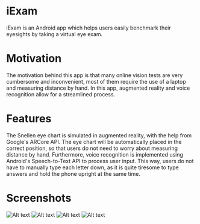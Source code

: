 # iExam
iExam is an Android app which helps users easily benchmark their eyesights by taking a virtual eye exam.

# Motivation
The motivation behind this app is that many online vision tests are very cumbersome and inconvenient,
most of them require the use of a laptop and measuring distance by hand.
In this app, augmented reality and voice recognition allow for a streamlined process.

# Features
The Snellen eye chart is simulated in augmented reality, with the help from Google's ARCore API.
The eye chart will be automatically placed in the correct position,
so that users do not need to worry about measuring distance by hand.
Furthermore, voice recognition is implemented using Android's Speech-to-Text API to process user input.
This way, users do not have to manually type each letter down,
as it is quite tiresome to type answers and hold the phone upright at the same time.

# Screenshots
![Alt text](/../master/screenshots/1.JPG)
![Alt text](/../master/screenshots/2.JPG)
![Alt text](/../master/screenshots/3.JPG)
![Alt text](/../master/screenshots/4.JPG)
